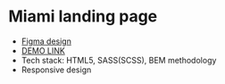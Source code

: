 # Miami landing page

  - [Figma design](https://www.figma.com/file/nHz8bflIwJaWP3P99vKTH5/miami_home_new?node-id=0%3A2)
  - [DEMO LINK](https://Serhii-Nikitin.github.io/layout_miami/)
  - Tech stack: HTML5, SASS(SCSS), BEM methodology
  - Responsive design
